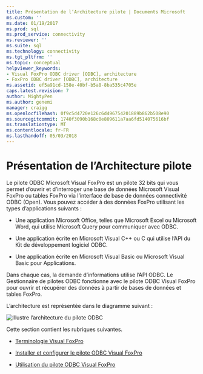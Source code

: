 ```yaml
---
title: Présentation de l’Architecture pilote | Documents Microsoft
ms.custom: ''
ms.date: 01/19/2017
ms.prod: sql
ms.prod_service: connectivity
ms.reviewer: ''
ms.suite: sql
ms.technology: connectivity
ms.tgt_pltfrm: ''
ms.topic: conceptual
helpviewer_keywords:
- Visual FoxPro ODBC driver [ODBC], architecture
- FoxPro ODBC driver [ODBC], architecture
ms.assetid: ef5a91cd-158e-40bf-b5a8-8ba535c4705e
caps.latest.revision: 7
author: MightyPen
ms.author: genemi
manager: craigg
ms.openlocfilehash: 0f9c5d4720e126c6d496754201889b862b508e90
ms.sourcegitcommit: 1740f3090b168c0e809611a7aa6fd514075616bf
ms.translationtype: MT
ms.contentlocale: fr-FR
ms.lasthandoff: 05/03/2018
---
```

# <a name="driver-architecture-overview"></a>Présentation de l’Architecture pilote
Le pilote ODBC Microsoft Visual FoxPro est un pilote 32 bits qui vous permet d’ouvrir et d’interroger une base de données Microsoft Visual FoxPro ou tables FoxPro via l’interface de base de données connectivité ODBC (Open). Vous pouvez accéder à des données FoxPro utilisant les types d’applications suivants :  
  
-   Une application Microsoft Office, telles que Microsoft Excel ou Microsoft Word, qui utilise Microsoft Query pour communiquer avec ODBC.  
  
-   Une application écrite en Microsoft Visual C++ ou C qui utilise l’API du Kit de développement logiciel ODBC.  
  
-   Une application écrite en Microsoft Visual Basic ou Microsoft Visual Basic pour Applications.  
  
 Dans chaque cas, la demande d’informations utilise l’API ODBC. Le Gestionnaire de pilotes ODBC fonctionne avec le pilote ODBC Visual FoxPro pour ouvrir et récupérer des données à partir de bases de données et tables FoxPro.  
  
 L’architecture est représentée dans le diagramme suivant :  
  
 ![Illustre l’architecture du pilote ODBC](../../odbc/microsoft/media/vfparch.gif "vfparch")  
  
 Cette section contient les rubriques suivantes.  
  
-   [Terminologie Visual FoxPro](../../odbc/microsoft/visual-foxpro-terminology.md)  
  
-   [Installer et configurer le pilote ODBC Visual FoxPro](../../odbc/microsoft/installing-and-configuring.md)  
  
-   [Utilisation du pilote ODBC Visual FoxPro](../../odbc/microsoft/using-the-visual-foxpro-odbc-driver.md)
